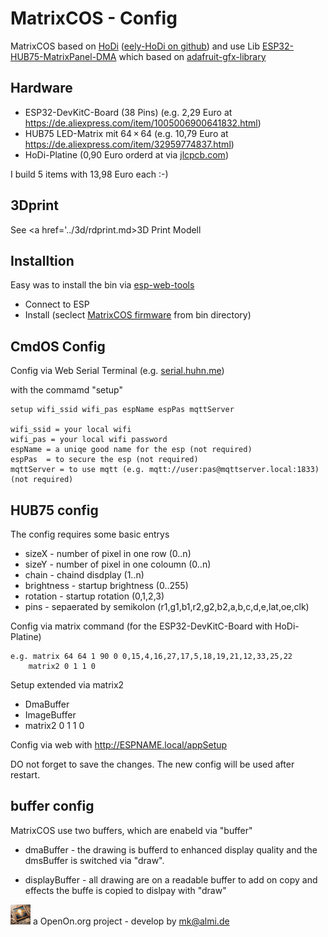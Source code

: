 
# MatrixCOS - Config


MatrixCOS based on <a href='https://eely.eu/'>HoDi</a> (<a href='https://github.com/JPlenert/eely-hodi'>eely-HoDi on github</a>)
and use Lib <a href='https://github.com/mrcodetastic/ESP32-HUB75-MatrixPanel-DMA'>ESP32-HUB75-MatrixPanel-DMA</a>
which based on <a href='https://github.com/adafruit/Adafruit-GFX-Library'>adafruit-gfx-library</a>

## Hardware

- ESP32-DevKitC-Board (38 Pins) (e.g. 2,29 Euro at https://de.aliexpress.com/item/1005006900641832.html)
- HUB75 LED-Matrix mit 64 × 64 (e.g.  10,79 Euro at https://de.aliexpress.com/item/32959774837.html)
- <a hrefg='https://github.com/JPlenert/eely-hodi/tree/main/eely-hodi-pcb/HoDi11P4_V.08.zip'>HoDi-Platine</a> (0,90 Euro orderd at via <a href='https://jlcpcb.com/'>jlcpcb.com</a>)

I build 5 items with 13,98 Euro each :-)

## 3Dprint 

See <a href='../3d/rdprint.md>3D Print Modell</a>

## Installtion

Easy was to install the bin via <a href='https://web.esphome.io/'>esp-web-tools</a>
- Connect to ESP
- Install (seclect <a href='../bin/'>MatrixCOS firmware</a> from bin directory)

## CmdOS Config 

Config via Web Serial Terminal (e.g. <a href='https://serial.huhn.me/'>serial.huhn.me</a>)

with the commamd "setup"

	setup wifi_ssid wifi_pas espName espPas mqttServer
	
	wifi_ssid = your local wifi 
	wifi_pas = your local wifi password 	
    espName = a uniqe good name for the esp (not required)
    espPas	= to secure the esp (not required)
	mqttServer = to use mqtt (e.g. mqtt://user:pas@mqttserver.local:1833) (not required)
	
	
## HUB75 config
The config requires some basic entrys
- sizeX - number of pixel in one row (0..n)
- sizeY - number of pixel in one coloumn (0..n)
- chain - chaind disdplay (1..n)
- brightness - startup brightness (0..255)
- rotation - startup rotation (0,1,2,3)
- pins  - sepaerated by semikolon (r1,g1,b1,r2,g2,b2,a,b,c,d,e,lat,oe,clk)

Config via matrix command (for the ESP32-DevKitC-Board with HoDi-Platine)

	e.g. matrix 64 64 1 90 0 0,15,4,16,27,17,5,18,19,21,12,33,25,22
		matrix2 0 1 1 0
		
Setup extended via matrix2
- DmaBuffer
- ImageBuffer 	
- 
	matrix2 0 1 1 0
	
Config via web with 
	http://ESPNAME.local/appSetup
	
DO not forget to save the changes. 
The new config will be used after restart. 

	
## buffer config
MatrixCOS use two buffers, which are enabeld via "buffer"

- dmaBuffer - the drawing is bufferd to enhanced display quality 
and the dmsBuffer is switched via "draw".

- displayBuffer - all drawing are on a readable buffer to add on copy and effects 
the buffe is copied to dislpay with "draw"

 
![LOGO](../images/Hub75_logo_32x32.gif) a OpenOn.org project - develop by mk@almi.de 